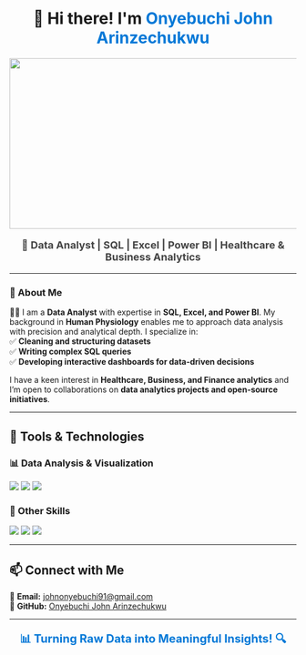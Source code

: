 <h1 align="center">👋 Hi there! I'm <span style="color:#0078D7;">Onyebuchi John Arinzechukwu</span> </h1>

<p align="center">
  <img src="https://media.giphy.com/media/ZVik7pBtu9dNS/giphy.gif" width="600" height="300"/>
</p>

<p align="center" style="font-size: 18px; font-weight: bold; color: #444;">
🚀 Data Analyst | SQL | Excel | Power BI | Healthcare & Business Analytics
</p>

---

### 🔹 About Me  
👨‍💻 I am a **Data Analyst** with expertise in **SQL, Excel, and Power BI**. My background in **Human Physiology** enables me to approach data analysis with precision and analytical depth. I specialize in:  
✅ **Cleaning and structuring datasets**  
✅ **Writing complex SQL queries**  
✅ **Developing interactive dashboards for data-driven decisions**  

I have a keen interest in **Healthcare, Business, and Finance analytics** and I’m open to collaborations on **data analytics projects and open-source initiatives**.

---

## 🚀 Tools & Technologies  

### **📊 Data Analysis & Visualization**  
<p align="left">
  <img src="https://img.shields.io/badge/MySQL-4479A1?style=for-the-badge&logo=MySQL&logoColor=white" />
  <img src="https://img.shields.io/badge/Excel-217346?style=for-the-badge&logo=MicrosoftExcel&logoColor=white" />
  <img src="https://img.shields.io/badge/PowerBI-F2C811?style=for-the-badge&logo=PowerBI&logoColor=black" />
</p>

### **📌 Other Skills**  
<p align="left">
  <img src="https://img.shields.io/badge/Data%20Cleaning-%F0%9F%92%A7-blue?style=for-the-badge" />
  <img src="https://img.shields.io/badge/Data%20Visualization-%F0%9F%93%88-orange?style=for-the-badge" />
  <img src="https://img.shields.io/badge/Dashboard%20Design-%F0%9F%9A%80-green?style=for-the-badge" />
</p>

---

## 📫 Connect with Me  
📧 **Email:** [johnonyebuchi91@gmail.com](mailto:johnonyebuchi91@gmail.com)  
📌 **GitHub:** [Onyebuchi John Arinzechukwu](https://github.com/johnonyebuchi91)  

---

<p align="center" style="font-size: 20px; font-weight: bold; color: #0078D7;">
📊 Turning Raw Data into Meaningful Insights! 🔍
</p>


